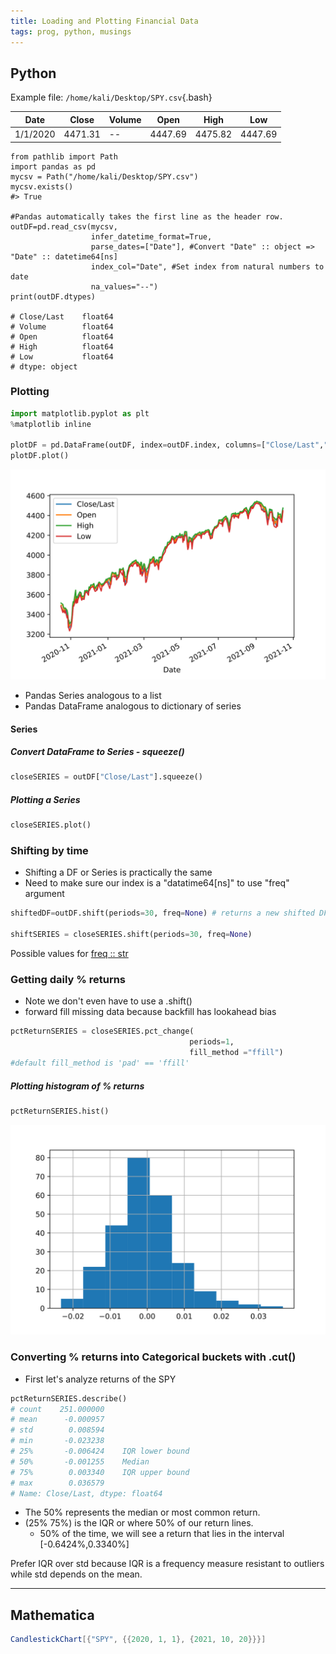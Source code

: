 ```yaml
---
title: Loading and Plotting Financial Data
tags: prog, python, musings
---
```


## Python  


Example file: `/home/kali/Desktop/SPY.csv`{.bash}

|Date| Close| Volume| Open | High | Low |
| ---| ---  | ---   | ---  | ---  | --- | 
|1/1/2020 | 4471.31 | -- | 4447.69 | 4475.82 |4447.69 |



```{.python filename="load.py"}
from pathlib import Path
import pandas as pd
mycsv = Path("/home/kali/Desktop/SPY.csv")
mycsv.exists()
#> True

#Pandas automatically takes the first line as the header row.
outDF=pd.read_csv(mycsv,
                  infer_datetime_format=True,
                  parse_dates=["Date"], #Convert "Date" :: object => "Date" :: datetime64[ns]
                  index_col="Date", #Set index from natural numbers to date 
                  na_values="--")
print(outDF.dtypes)

# Close/Last    float64
# Volume        float64
# Open          float64
# High          float64
# Low           float64
# dtype: object
```

### Plotting

```python
import matplotlib.pyplot as plt
%matplotlib inline

plotDF = pd.DataFrame(outDF, index=outDF.index, columns=["Close/Last","Open", "High", "Low"])
plotDF.plot()
```

![](/images/FinTimeseries/pythonTimeSeries.svg)



* Pandas Series analogous to a list
* Pandas DataFrame analogous to dictionary of series

#### Series

##### Convert DataFrame to Series - squeeze()

```python
closeSERIES = outDF["Close/Last"].squeeze()
```

##### Plotting a Series

```python
closeSERIES.plot()
```

### Shifting by time 

* Shifting a DF or Series is practically the same
* Need to make sure our index is a "datatime64[ns]" to use "freq" argument

```python
shiftedDF=outDF.shift(periods=30, freq=None) # returns a new shifted DF by 30 days

shiftSERIES = closeSERIES.shift(periods=30, freq=None) 
```

Possible values for [freq :: str](https://pandas.pydata.org/pandas-docs/stable/user_guide/timeseries.html#offset-aliases)


### Getting daily % returns

* Note we don't even have to use a .shift()
* forward fill missing data because backfill has lookahead bias


```python
pctReturnSERIES = closeSERIES.pct_change(
                                        periods=1, 
                                        fill_method ="ffill")
#default fill_method is 'pad' == 'ffill'
```
##### Plotting histogram of % returns

```python
pctReturnSERIES.hist()
```
![](/images/FinTimeseries/pyReturnHist.svg)

### Converting % returns into Categorical buckets with .cut()

* First let's analyze returns of the SPY

```python
pctReturnSERIES.describe()
# count    251.000000
# mean      -0.000957
# std        0.008594
# min       -0.023238
# 25%       -0.006424    IQR lower bound
# 50%       -0.001255    Median
# 75%        0.003340    IQR upper bound
# max        0.036579
# Name: Close/Last, dtype: float64
```

* The 50% represents the median or most common return.
* (25% 75%) is the IQR or where 50% of our return lines.
  * 50% of the time, we will see a return that lies in the interval [-0.6424%,0.3340%]

Prefer IQR over std because IQR is a frequency measure resistant to outliers while std depends on the mean.




---


## Mathematica


```mathematica
CandlestickChart[{"SPY", {{2020, 1, 1}, {2021, 10, 20}}}]
```